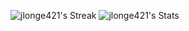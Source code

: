 <!--
Good Themes:
neon
aura
codeSTACKr
great-gatsby
radical
tokyonight
synthwave
blue-green
nightowl


To enable themes based on github theme, append to image url
#gh-dark-mode-only
#gh-light-mode-only

To have gradient background, add to image url:
&bg_color=DEG,COLOR1,COLOR2,COLOR3...COLOR10
&bg_color=0e1116
Border Radius (default 4.5)
&border_radius=4.5

&include_all_commits=true
&custom_title
&ring_color
&show=reviews,discussions_started,discussions_answered,prs_merged,prs_merged_percentage
&hide=stars,commits,prs,issues,contribs
&border_color=04303F
&card_width=500
&text_color=98bf83
4B6B3C
009999
final text color: 00cccc
&icon_color=&ring_color=907A48&title_color=D4BF88
FOR GITHUB STREAKS:
https://streak-stats.demolab.com/demo/



FOR STREAKS:
&background=0E1116
&border=04303F
<!--
<a href="https://github.com/anuraghazra/github-readme-stats">
  <img height=200 align="center" src="https://github-readme-streak-stats.herokuapp.com/?user=jlonge421&theme=aura&background=0E1116&hide_border=false&border=04303F&card_width=350" />
</a>
<a href="https://github.com/anuraghazra/convoychat">
  <img height=200 align="center" src="https://github-readme-stats-pied-eight-55.vercel.app/api?username=jlonge421&theme=aura&show=reviews,prs_merged,prs_merged_percentage&hide=stars,contribs&show_icons=true&count_private=true&bg_color=0e1116&hide_border=false&border_color=04303F&text_color=00cccc&rank_icon=percentile&card_width=300" />
</a>
-->
![jlonge421's Streak](https://github-readme-streak-stats.herokuapp.com/?user=jlonge421&theme=aura&background=0E1116&hide_border=true&border=04303F&dates=00CCCC&card_width=500&card_height=220&exclude_days=Sun)
![jlonge421's Stats](https://github-readme-stats-pied-eight-55.vercel.app/api?username=jlonge421&theme=aura&show=reviews,prs_merged,prs_merged_percentage&hide=stars,contribs&show_icons=true&count_private=true&bg_color=0e1116&hide_border=true&border_color=04303F&card_width=500&card_height=220&text_color=00cccc&rank_icon=percentile)
<!--
![jlonge421's Top Languages](https://github-readme-stats-pied-eight-55.vercel.app/api/top-langs/?username=jlonge421&theme=aura&show_icons=true&hide_border=false&border_color=04303F&count_private=true&bg_color=0e1116&card_width=500&size_weight=1&count_weight=0.1)
![jlonge421's Top Languages](https://github-readme-stats-pied-eight-55.vercel.app/api/top-langs/?username=jlonge421&theme=aura&show_icons=true&hide_border=false&border_color=04303F&count_private=true&bg_color=0e1116&card_width=500&hide=html,php)
-->

